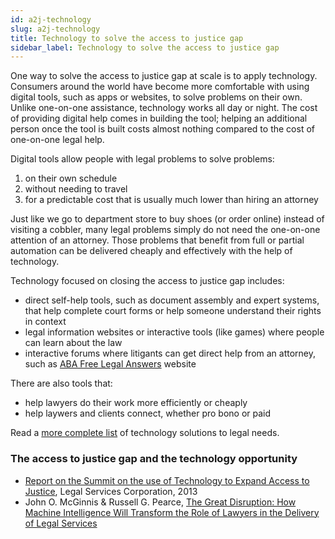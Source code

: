 ```yaml
---
id: a2j-technology
slug: a2j-technology
title: Technology to solve the access to justice gap
sidebar_label: Technology to solve the access to justice gap
---
```


One way to solve the access to justice gap at scale is to apply technology. Consumers around
the world have become more comfortable with using digital tools, such as apps or websites,
to solve problems on their own. Unlike one-on-one assistance, technology works all day or
night. The cost of providing digital help comes in building the tool; helping an additional
person once the tool is built costs almost nothing compared to the cost of one-on-one legal help.

Digital tools allow people with legal problems to solve problems:

1. on their own schedule
1. without needing to travel
1. for a predictable cost that is usually much lower than hiring an attorney

Just like we go to department store to buy shoes (or order online) instead of
visiting a cobbler, many legal problems simply do not need the one-on-one
attention of an attorney. Those problems that benefit from full or partial
automation can be delivered cheaply and effectively with the help of technology.

Technology focused on closing the access to justice gap includes:

* direct self-help tools, such as document assembly and expert systems, that help complete court forms or help
  someone understand their rights in context
* legal information websites or interactive tools (like games) where people can learn about the law
* interactive forums where litigants can get direct help from an attorney, such as [ABA
  Free Legal Answers](https://www.americanbar.org/groups/probono_public_service/projects_awards/free-legal-answers/) 
  website

There are also tools that:

* help lawyers do their work more efficiently or cheaply
* help laywers and clients connect, whether pro bono or paid

Read a [more complete list](legal-tech-overview/legal-tech-overview.md) of technology solutions to 
legal needs.

### The access to justice gap and the technology opportunity
* [Report on the Summit on the use of Technology to Expand Access to Justice](https://www.lsc.gov/media-center/publications/report-summit-use-technology-expand-access-justice), Legal Services Corporation, 2013
* John O. McGinnis & Russell G. Pearce, [The Great Disruption: How Machine Intelligence Will Transform the Role of Lawyers in the Delivery of Legal Services](http://papers.ssrn.com/sol3/papers.cfm?abstract_id=2436937)